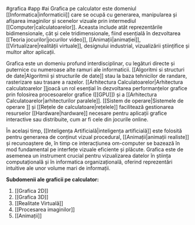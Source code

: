  #grafica #app #ai 
Grafica pe calculator este domeniul [[Informatica|informaticii]] care se ocupă cu generarea, manipularea și afișarea imaginilor și scenelor vizuale prin intermediul [[Computer|calculatoarelor]]. Aceasta include atât reprezentările bidimensionale, cât și cele tridimensionale, fiind esențială în dezvoltarea [[Teoria jocurilor|jocurilor video]], [[Animații|animației]], [[Virtualizare|realității virtuale]], designului industrial, vizualizării științifice și multor altor aplicații.

Grafica este un domeniu profund interdisciplinar, cu legături directe și puternice cu numeroase alte ramuri ale informaticii. [[Algoritmi si structuri de date|Algoritmii și structurile de date]] stau la baza tehnicilor de randare, rasterizare sau trasare a razelor. [[Arhitectura Calculatoarelor|Arhitectura calculatoarelor ]]joacă un rol esențial în dezvoltarea performanțelor grafice prin folosirea procesoarelor grafice ([[GPU]]) și a [[Arhitectura Calculatoarelor|arhitecturilor paralele]]. [[Sistem de operare|Sistemele de operare ]] și [[Rețele de calculatoare|rețelele]] facilitează gestionarea resurselor [[Hardware|hardware]]  necesare pentru aplicații grafice interactive sau distribuite, cum ar fi cele din jocurile online.

În același timp, [[Inteligența Artificială|inteligența artificială]] este folosită pentru generarea de conținut vizual procedural, [[Animații|animații realiste]] și recunoaștere de, în timp ce interacțiunea om-computer se bazează în mod fundamental pe interfețe vizuale eficiente și plăcute. Grafica este de asemenea un instrument crucial pentru vizualizarea datelor în știința computațională și în informatica organizațională, oferind reprezentări intuitive ale unor volume mari de informații. 

**Subdomenii ale graficii pe calculator:**
1. [[Grafica 2D]]
2. [[Grafica 3D]]
3. [[Realitate Virtuală]]
4. [[Procesarea imaginilor]]
5. [[Animații]]



